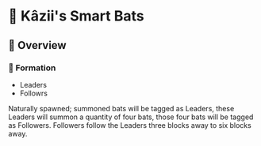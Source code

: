 # 🦇 Kâzii's Smart Bats

## 📜 Overview

### 👥 Formation
- Leaders
- Followrs

Naturally spawned; summoned bats will be tagged as Leaders,
these Leaders will summon a quantity of four bats,
those four bats will be tagged as Followers.
Followers follow the Leaders three blocks away to six blocks away.
